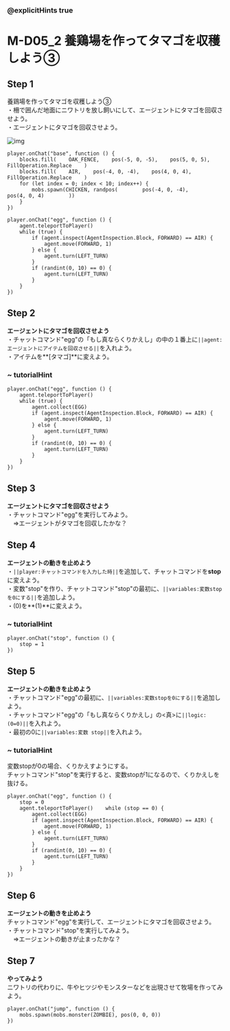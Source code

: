 ### @explicitHints true

# M-D05_2 養鶏場を作ってタマゴを収穫しよう③

## Step 1  
養鶏場を作ってタマゴを収穫しよう③  
・柵で囲んだ地面にニワトリを放し飼いにして、エージェントにタマゴを回収させよう。  
・エージェントにタマゴを回収させよう。 

![img](https://teck89.xsrv.jp/MEE_tutorial/img/M-D05_2.png)

```template
player.onChat("base", function () {
    blocks.fill(    OAK_FENCE,    pos(-5, 0, -5),    pos(5, 0, 5),    FillOperation.Replace    )
    blocks.fill(    AIR,    pos(-4, 0, -4),    pos(4, 0, 4),    FillOperation.Replace    )
    for (let index = 0; index < 10; index++) {
        mobs.spawn(CHICKEN, randpos(        pos(-4, 0, -4),        pos(4, 0, 4)        ))
    }
})

player.onChat("egg", function () {
    agent.teleportToPlayer()
    while (true) {
        if (agent.inspect(AgentInspection.Block, FORWARD) == AIR) {
            agent.move(FORWARD, 1)
        } else {
            agent.turn(LEFT_TURN)
        }
        if (randint(0, 10) == 0) {
            agent.turn(LEFT_TURN)
        }
    }
})
```

## Step 2
**エージェントにタマゴを回収させよう**  
・チャットコマンド"egg"の「もし真ならくりかえし」の中の１番上に``||agent:エージェントにアイテムを回収させる||``を入れよう。  
・アイテムを**[タマゴ]**に変えよう。

### ~ tutorialHint
```blocks
player.onChat("egg", function () {
    agent.teleportToPlayer()
    while (true) {
        agent.collect(EGG)
        if (agent.inspect(AgentInspection.Block, FORWARD) == AIR) {
            agent.move(FORWARD, 1)
        } else {
            agent.turn(LEFT_TURN)
        }
        if (randint(0, 10) == 0) {
            agent.turn(LEFT_TURN)
        }
    }
})
```

## Step 3
**エージェントにタマゴを回収させよう**  
・チャットコマンド"egg"を実行してみよう。  
　⇒エージェントがタマゴを回収したかな？

## Step 4
**エージェントの動きを止めよう**  
・``||player:チャットコマンドを入力した時||``を追加して、チャットコマンドを**stop**に変えよう。  
・変数"stop"を作り、チャットコマンド"stop"の最初に、``||variables:変数stopを0にする||``を追加しよう。  
・(0)を**(1)**に変えよう。

### ~ tutorialHint
```blocks
player.onChat("stop", function () {
    stop = 1
})
```

## Step 5
**エージェントの動きを止めよう**  
・チャットコマンド"egg"の最初に、``||variables:変数stopを0にする||``を追加しよう。  
・チャットコマンド"egg"の「もし真ならくりかえし」の<真>に``||logic:(0=0)||``を入れよう。  
・最初の0に``||variables:変数 stop||``を入れよう。

### ~ tutorialHint
変数stopが0の場合、くりかえすようにする。  
チャットコマンド"stop"を実行すると、変数stopが1になるので、くりかえしを抜ける。

```blocks
player.onChat("egg", function () {
    stop = 0
    agent.teleportToPlayer()    while (stop == 0) {
        agent.collect(EGG)
        if (agent.inspect(AgentInspection.Block, FORWARD) == AIR) {
            agent.move(FORWARD, 1)
        } else {
            agent.turn(LEFT_TURN)
        }
        if (randint(0, 10) == 0) {
            agent.turn(LEFT_TURN)
        }
    }
})
```

## Step 6
**エージェントの動きを止めよう**  
チャットコマンド"egg"を実行して、エージェントにタマゴを回収させよう。  
・チャットコマンド"stop"を実行してみよう。  
　⇒エージェントの動きが止まったかな？

## Step 7
**やってみよう**  
ニワトリの代わりに、牛やヒツジやモンスターなどを出現させて牧場を作ってみよう。

```ghost
player.onChat("jump", function () {
    mobs.spawn(mobs.monster(ZOMBIE), pos(0, 0, 0))
})

```
